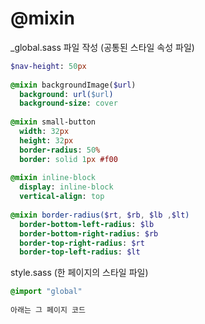 # @mixin

_global.sass 파일 작성 (공통된 스타일 속성 파일)
```sass
$nav-height: 50px  
  
@mixin backgroundImage($url)  
  background: url($url)  
  background-size: cover  
  
@mixin small-button  
  width: 32px  
  height: 32px  
  border-radius: 50%  
  border: solid 1px #f00  
  
@mixin inline-block  
  display: inline-block  
  vertical-align: top  
  
@mixin border-radius($rt, $rb, $lb ,$lt)  
  border-bottom-left-radius: $lb  
  border-bottom-right-radius: $rb  
  border-top-right-radius: $rt  
  border-top-left-radius: $lt
```

style.sass (한 페이지의 스타일 파일)
```sass
@import "global"  
  
아래는 그 페이지 코드 
```
